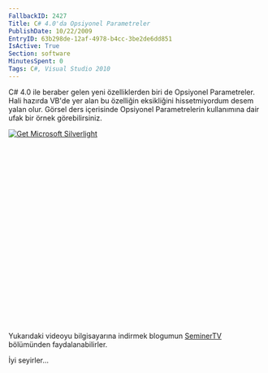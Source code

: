 ```yaml
---
FallbackID: 2427
Title: C# 4.0'da Opsiyonel Parametreler
PublishDate: 10/22/2009
EntryID: 63b298de-12af-4978-b4cc-3be2de6dd851
IsActive: True
Section: software
MinutesSpent: 0
Tags: C#, Visual Studio 2010
---
```

C\# 4.0 ile beraber gelen yeni özelliklerden biri de Opsiyonel
Parametreler. Hali hazırda VB'de yer alan bu özelliğin eksikliğini
hissetmiyordum desem yalan olur. Görsel ders içerisinde Opsiyonel
Parametrelerin kullanımına dair ufak bir örnek görebilirsiniz.

<div style="width:512px;height:384px;">

[![Get Microsoft
Silverlight](http://go2.microsoft.com/fwlink/?LinkId=108181)](http://go2.microsoft.com/fwlink/?LinkID=124807)

</div>

Yukarıdaki videoyu bilgisayarına indirmek blogumun
[SeminerTV](http://daron.yondem.com/tr/formatpage.aspx?path=seminertv.format.html#GorselDersler)
bölümünden faydalanabilirler.

İyi seyirler...


